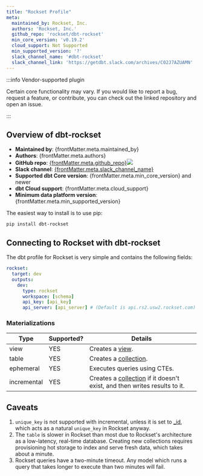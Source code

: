 ```yaml
---
title: "Rockset Profile"
meta:
  maintained_by: Rockset, Inc.
  authors: 'Rockset, Inc.'
  github_repo: 'rockset/dbt-rockset'
  min_core_version: 'v0.19.2'
  cloud_support: Not Supported
  min_supported_version: '?'
  slack_channel_name: '#dbt-rockset'
  slack_channel_link: 'https://getdbt.slack.com/archives/C02J7AZUAMN'
---
```


:::info Vendor-supported plugin

Certain core functionality may vary. If you would like to report a bug, request a feature, or contribute, you can check out the linked repository and open an issue.

:::

## Overview of dbt-rockset

<ul>
    <li><strong>Maintained by</strong>: {frontMatter.meta.maintained_by}</li>
    <li><strong>Authors</strong>: {frontMatter.meta.authors}</li>
    <li><strong>GitHub repo</strong>: <a href={`https://github.com/${frontMatter.meta.github_repo}`}>{frontMatter.meta.github_repo}</a><a href={`https://github.com/${frontMatter.meta.github_repo}`}><img src={`https://img.shields.io/github/stars/${frontMatter.meta.github_repo}?style=for-the-badge`}/></a></li>
    <li><strong>Slack channel</strong>: <a href={frontMatter.meta.slack_channel_link}>{frontMatter.meta.slack_channel_name}</a></li>
    <li><strong>Supported dbt Core version</strong>: {frontMatter.meta.min_core_version} and newer</li>
    <li><strong>dbt Cloud support</strong>: {frontMatter.meta.cloud_support}</li>
    <li><strong>Minimum data platform version</strong>: {frontMatter.meta.min_supported_version}</li>
    </ul>

The easiest way to install is to use pip:

    pip install dbt-rockset

## Connecting to Rockset with **dbt-rockset**

The dbt profile for Rockset is very simple and contains the following fields:

<File name='profiles.yml'>

```yaml
rockset:
  target: dev
  outputs:
    dev:
      type: rockset
      workspace: [schema]
      api_key: [api_key]
      api_server: [api_server] # (Default is api.rs2.usw2.rockset.com)
```

</File>

### Materializations

Type | Supported? | Details
-----|------------|----------------
view | YES | Creates a [view](https://rockset.com/docs/views/#gatsby-focus-wrapper).
table | YES | Creates a [collection](https://rockset.com/docs/collections/#gatsby-focus-wrapper).
ephemeral | YES | Executes queries using CTEs.
incremental | YES | Creates a [collection](https://rockset.com/docs/collections/#gatsby-focus-wrapper) if it doesn't exist, and then writes results to it.

## Caveats
1. `unique_key` is not supported with incremental, unless it is set to [_id](https://rockset.com/docs/special-fields/#the-_id-field), which acts as a natural `unique_key` in Rockset anyway.
2. The `table` <Term id="materialization" /> is slower in Rockset than most due to Rockset's architecture as a low-latency, real-time database. Creating new collections requires provisioning hot storage to index and serve fresh data, which takes about a minute.
3. Rockset queries have a two-minute timeout. Any model which runs a query that takes longer to execute than two minutes will fail.
